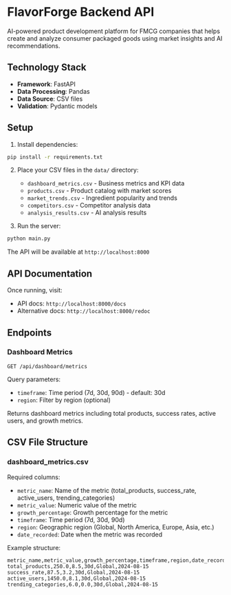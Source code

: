 # FlavorForge Backend API

AI-powered product development platform for FMCG companies that helps create and analyze consumer packaged goods using market insights and AI recommendations.

## Technology Stack

- **Framework**: FastAPI
- **Data Processing**: Pandas
- **Data Source**: CSV files
- **Validation**: Pydantic models

## Setup

1. Install dependencies:
```bash
pip install -r requirements.txt
```

2. Place your CSV files in the `data/` directory:
   - `dashboard_metrics.csv` - Business metrics and KPI data
   - `products.csv` - Product catalog with market scores
   - `market_trends.csv` - Ingredient popularity and trends
   - `competitors.csv` - Competitor analysis data
   - `analysis_results.csv` - AI analysis results

3. Run the server:
```bash
python main.py
```

The API will be available at `http://localhost:8000`

## API Documentation

Once running, visit:
- API docs: `http://localhost:8000/docs`
- Alternative docs: `http://localhost:8000/redoc`

## Endpoints

### Dashboard Metrics
`GET /api/dashboard/metrics`

Query parameters:
- `timeframe`: Time period (7d, 30d, 90d) - default: 30d
- `region`: Filter by region (optional)

Returns dashboard metrics including total products, success rates, active users, and growth metrics.

## CSV File Structure

### dashboard_metrics.csv
Required columns:
- `metric_name`: Name of the metric (total_products, success_rate, active_users, trending_categories)
- `metric_value`: Numeric value of the metric
- `growth_percentage`: Growth percentage for the metric
- `timeframe`: Time period (7d, 30d, 90d)
- `region`: Geographic region (Global, North America, Europe, Asia, etc.)
- `date_recorded`: Date when the metric was recorded

Example structure:
```csv
metric_name,metric_value,growth_percentage,timeframe,region,date_recorded
total_products,250.0,8.5,30d,Global,2024-08-15
success_rate,87.5,3.2,30d,Global,2024-08-15
active_users,1450.0,8.1,30d,Global,2024-08-15
trending_categories,6.0,0.0,30d,Global,2024-08-15
```
